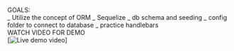 <br> GOALS: </br>
    _ Utilize the concept of ORM
    _ Sequelize
    _ db schema and seeding
    _ config folder to connect to database
    _ practice handlebars
<br> WATCH VIDEO FOR DEMO </br>
[![Live demo video](https://www.youtube.com/embed/rgglr4XWUdk)]